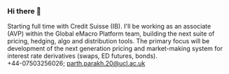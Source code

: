 ### Hi there 👋

Starting full time with Credit Suisse (IB). I'll be working as an associate (AVP) within the Global eMacro Platform team, building the next suite of pricing, hedging, algo and distribution tools. The primary focus will be development of the next generation pricing and market-making system for interest rate derivatives (swaps, ED futures, bonds).          
+44-07503256026; parth.parakh.20@ucl.ac.uk 

<!--
**Parth7/Parth7** is a ✨ _special_ ✨ repository because its `README.md` (this file) appears on your GitHub profile.

Here are some ideas to get you started:

- 🔭 I’m currently working on ...
- 🌱 I’m currently learning ...
- 👯 I’m looking to collaborate on ...
- 🤔 I’m looking for help with ...
- 💬 Ask me about ...
- 📫 How to reach me: ...
- 😄 Pronouns: ...
- ⚡ Fun fact: ...
-->
